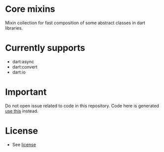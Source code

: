 # Core mixins
Mixin collection for fast composition of some abstract classes in dart libraries.
# Currently supports
- dart:async
- dart:convert
- dart:io
# Important
Do not open issue related to code in this repository. 
Code here is generated [use this](https://github.com/LacticWhale/core_mixins_gen/issues) instead.
# License
- See [license](LICENSE)